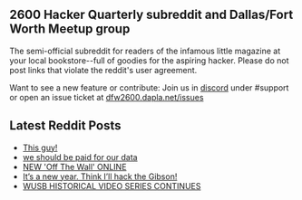 ## 2600 Hacker Quarterly subreddit and Dallas/Fort Worth Meetup group
The semi-official subreddit for readers of the infamous little magazine at your local bookstore--full of goodies for the aspiring hacker. Please do not post links that violate the reddit's user agreement.

Want to see a new feature or contribute: 
Join us in [discord](https://dfw2600.dapla.net/chat) under #support or open an issue ticket at [dfw2600.dapla.net/issues](https://dfw2600.dapla.net/issues)

## Latest Reddit Posts
<!-- BLOG-POST-LIST:START -->
- [This guy!](https://www.reddit.com/r/2600/comments/1052olc/this_guy/)
- [we should be paid for our data](https://www.reddit.com/r/2600/comments/103enhu/we_should_be_paid_for_our_data/)
- [NEW 'Off The Wall' ONLINE](https://2600.com/wall/03-01-2023)
- [It’s a new year. Think I’ll hack the Gibson!](https://www.reddit.com/r/2600/comments/101vqge/its_a_new_year_think_ill_hack_the_gibson/)
- [WUSB HISTORICAL VIDEO SERIES CONTINUES](https://2600.com/content/wusb-historical-video-series-continues)
<!-- BLOG-POST-LIST:END -->
